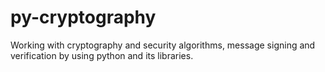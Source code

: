 # py-cryptography
Working with cryptography and security algorithms, message signing and verification by using python and its libraries.
